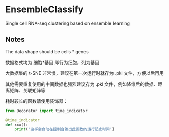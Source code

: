 # EnsembleClassify
Single cell RNA-seq clustering based on ensemble learning

## Notes

The data shape should be cells * genes

数据格式均为 细胞*基因 即行为细胞，列为基因

大数据集的 t-SNE 非常慢，建议在第一次运行时就存为 .pkl 文件，方便以后再用

其他需要重复使用的中间数据也强烈建议存为 .pkl 文件，例如降维后的数据、距离矩阵、关联矩阵等

耗时较长的函数请使用装饰器：

```python
from Decorator import time_indicator

@time_indicator
def xxx():
    print('这样会自动在控制台输出此函数的运行起止时间')
```

